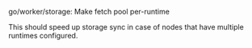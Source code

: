 go/worker/storage: Make fetch pool per-runtime

This should speed up storage sync in case of nodes that have multiple
runtimes configured.
